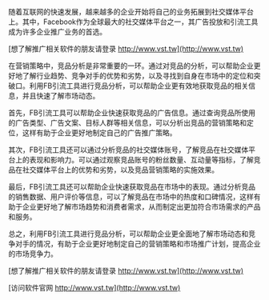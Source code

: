 随着互联网的快速发展，越来越多的企业开始将自己的业务拓展到社交媒体平台上。其中，Facebook作为全球最大的社交媒体平台之一，其广告投放和引流工具成为许多企业推广业务的首选。

[想了解推广相关软件的朋友请登录 http://www.vst.tw](http://www.vst.tw)

在营销策略中，竞品分析是非常重要的一环。通过对竞品的分析，可以帮助企业更好地了解行业趋势、竞争对手的优势和劣势，以及寻找到自身在市场中的定位和突破口。利用FB引流工具进行竞品分析，可以帮助企业更有效地获取竞品的相关信息，并且快速了解市场动态。

首先，FB引流工具可以帮助企业快速获取竞品的广告信息。通过查询竞品所使用的广告类型、广告文案、目标人群等相关信息，可以分析出竞品的营销策略和定位，这样有助于企业更好地制定自己的广告推广策略。

其次，FB引流工具还可以通过分析竞品的社交媒体账号，了解竞品在社交媒体平台上的表现和影响力。可以通过观察竞品账号的粉丝数量、互动量等指标，了解竞品在社交媒体平台上的优势和劣势，以及竞品营销策略的实施效果。

最后，FB引流工具还可以帮助企业快速获取竞品在市场中的表现。通过分析竞品的销售数据、用户评价等信息，可以了解竞品在市场中的热度和口碑情况，这样有助于企业更好地了解市场趋势和消费者需求，从而制定出更加符合市场需求的产品和服务。

总之，利用FB引流工具进行竞品分析，可以帮助企业更全面地了解市场动态和竞争对手的情况，有助于企业更好地制定自己的营销策略和市场推广计划，提高企业的市场竞争力。

[想了解推广相关软件的朋友请登录 http://www.vst.tw](http://www.vst.tw)


[访问软件官网 http://www.vst.tw](http://www.vst.tw)
